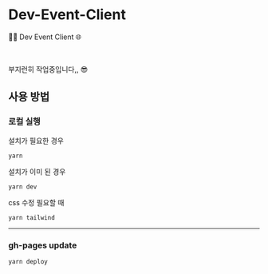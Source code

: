 # Dev-Event-Client
🎉🎈 Dev Event Client 🌐

<br/>
<p>부지런히 작업중입니다,, 😎</p>

<h2>사용 방법</h2>
<h3>로컬 실행</h3>
설치가 필요한 경우

```shell
yarn
```

설치가 이미 된 경우

```shell
yarn dev
```

css 수정 필요할 때

```shell
yarn tailwind
```

---

<h3>gh-pages update</h3>

```shell
yarn deploy
```

